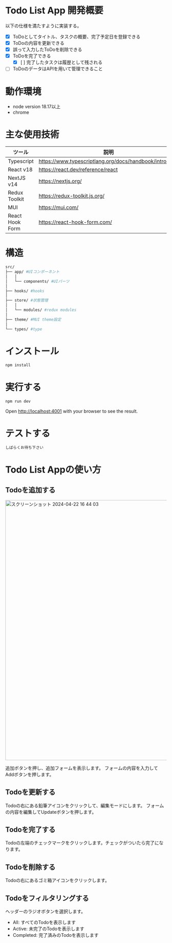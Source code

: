 # Todo List App 開発概要

以下の仕様を満たすように実装する。

- [x] ToDoとしてタイトル、タスクの概要、完了予定日を登録できる
- [x] ToDoの内容を更新できる
- [x] 誤って入力したToDoを削除できる
- [x] ToDoを完了できる
  - [x] [ ] 完了したタスクは履歴として残される
- [ ] ToDoのデータはAPIを用いて管理できること

# 動作環境

- node version 18.17以上
- chrome

# 主な使用技術

| ツール          | 説明                                                    |
| --------------- | ------------------------------------------------------- |
| Typescript      | https://www.typescriptlang.org/docs/handbook/intro.html |
| React v18       | https://react.dev/reference/react                       |
| NextJS v14      | https://nextjs.org/                                     |
| Redux Toolkit   | https://redux-toolkit.js.org/                           |
| MUI             | https://mui.com/                                        |
| React Hook Form | https://react-hook-form.com/                            |

# 構造

```bash
src/
├── app/ #UIコンポーネント
│   │
│   └── components/ #UIパーツ
│
├── hooks/ #hooks
│
├── store/ #状態管理
│   │
│   └── modules/ #redux modules
│
├── theme/ #MUI theme設定
│
└── types/ #type
```

# インストール

```bash
npm install
```

# 実行する

```bash
npm run dev
```

Open [http://localhost:4001](http://localhost:4001) with your browser to see the result.

# テストする

```bash
しばらくお待ち下さい
```

# Todo List Appの使い方

## Todoを追加する
<img width="811" alt="スクリーンショット 2024-04-22 16 44 03" src="https://github.com/naganoyasuaki/todo-challenge/assets/1168878/cff58753-fa90-491c-827f-c1d9d10ccdb9">

追加ボタンを押し、追加フォームを表示します。
フォームの内容を入力してAddボタンを押します。

## Todoを更新する

Todoの右にある鉛筆アイコンをクリックして、編集モードにします。
フォームの内容を編集してUpdateボタンを押します。

## Todoを完了する

Todoの左端のチェックマークをクリックします。チェックがついたら完了になります。

## Todoを削除する

Todoの右にあるゴミ箱アイコンをクリックします。

## Todoをフィルタリングする

ヘッダーのラジオボタンを選択します。

- All: すべてのTodoを表示します
- Active: 未完了のTodoを表示します
- Completed: 完了済みのTodoを表示します
